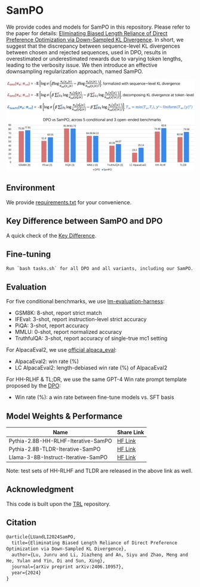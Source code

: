 # SamPO
We provide codes and models for SamPO in this repository. Please refer to the paper for details: [Eliminating Biased Length Reliance of Direct Preference Optimization via Down-Sampled KL Divergence](https://arxiv.org/abs/2406.10957). In short, we suggest that the discrepancy between sequence-level KL divergences between chosen and rejected sequences, used in DPO, results in overestimated or underestimated rewards due to varying token lengths, leading to the verbosity issue. We then introduce an effective downsampling regularization approach, named SamPO.

<img src="./introduction.png" width="988px"></img>

## Environment
We provide [requirements.txt](requirements.txt) for your convenience.

## Key Difference between SamPO and DPO
A quick check of the [Key Difference](https://github.com/LuJunru/SamPO/blob/main/dpo_trainer.py#L1023-L1051).

## Fine-tuning
```
Run `bash tasks.sh` for all DPO and all variants, including our SamPO.
```

## Evaluation
For five conditional benchmarks, we use [lm-evaluation-harness](https://github.com/EleutherAI/lm-evaluation-harness):
- GSM8K: 8-shot, report strict match
- IFEval: 3-shot, report instruction-level strict accuracy
- PiQA: 3-shot, report accuracy
- MMLU: 0-shot, report normalized accuracy
- TruthfulQA: 3-shot, report accuracy of single-true mc1 setting

For AlpacaEval2, we use [official alpaca_eval](https://github.com/tatsu-lab/alpaca_eval):
- AlpacaEval2: win rate (%)
- LC AlpacaEval2: length-debiased win rate (%) of AlpacaEval2

For HH-RLHF & TL;DR, we use the same GPT-4 Win rate prompt template proposed by the [DPO](https://arxiv.org/abs/2305.18290): 
- Win rate (%): a win rate between fine-tune models vs. SFT basis

## Model Weights & Performance

| Name | Share Link |
| --- | --- |
| Pythia-2.8B-HH-RLHF-Iterative-SamPO | [HF Link](https://huggingface.co/robinlee99/Pythia-2.8B-HH-RLHF-Iterative-SamPO) |
| Pythia-2.8B-TLDR-Iterative-SamPO | [HF Link](https://huggingface.co/robinlee99/Pythia-2.8B-TLDR-Iterative-SamPO) |
| Llama-3-8B-Instruct-Iterative-SamPO | [HF Link](https://huggingface.co/Junrulu/Llama-3-8B-Instruct-Iterative-SamPO) |

Note: test sets of HH-RLHF and TLDR are released in the above link as well.

## Acknowledgment
This code is built upon the [TRL](https://github.com/huggingface/trl) repository.

## Citation
```
@article{LUandLI2024SamPO,
  title={Eliminating Biased Length Reliance of Direct Preference Optimization via Down-Sampled KL Divergence},
  author={Lu, Junru and Li, Jiazheng and An, Siyu and Zhao, Meng and He, Yulan and Yin, Di and Sun, Xing},
  journal={arXiv preprint arXiv:2406.10957},
  year={2024}
}
```
